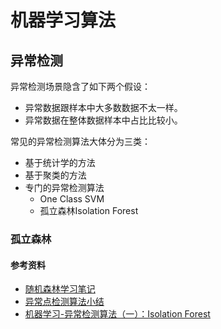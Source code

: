 # 机器学习算法

## 异常检测

异常检测场景隐含了如下两个假设：

* 异常数据跟样本中大多数数据不太一样。
* 异常数据在整体数据样本中占比比较小。

常见的异常检测算法大体分为三类：

* 基于统计学的方法
* 基于聚类的方法
* 专门的异常检测算法
  * One Class SVM
  * 孤立森林Isolation Forest

### 孤立森林

#### 参考资料

* [随机森林学习笔记](http://geosmart.github.io/2017/07/20/%E9%9A%8F%E6%9C%BA%E6%A3%AE%E6%9E%97%E5%AD%A6%E4%B9%A0%E7%AC%94%E8%AE%B0/)
* [异常点检测算法小结](https://robinchao.github.io/2018/08/02/novelty-detection.html)
* [机器学习-异常检测算法（一）：Isolation Forest](https://zhuanlan.zhihu.com/p/27777266)

